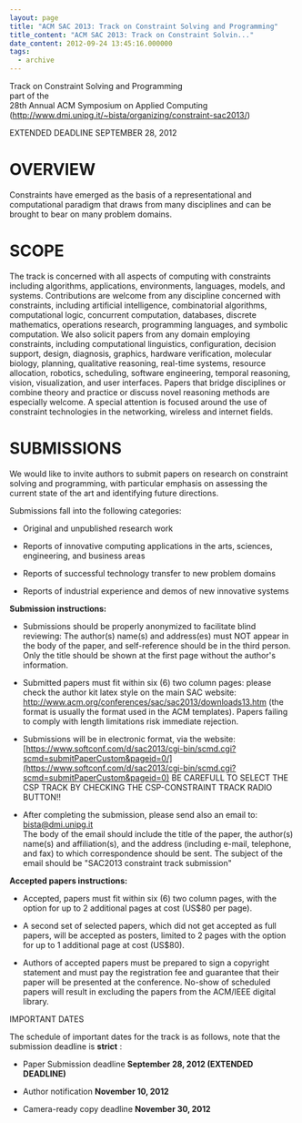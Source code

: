 ```yaml
---
layout: page
title: "ACM SAC 2013: Track on Constraint Solving and Programming"
title_content: "ACM SAC 2013: Track on Constraint Solvin..."
date_content: 2012-09-24 13:45:16.000000
tags:
  - archive
---
```

Track on Constraint Solving and Programming  
part of the  
28th Annual ACM Symposium on Applied Computing  
(<http://www.dmi.unipg.it/~bista/organizing/constraint-sac2013/>)  
  
EXTENDED DEADLINE SEPTEMBER 28, 2012  
  



# OVERVIEW



Constraints have emerged as the basis of a representational and computational
paradigm that draws from many disciplines and can be brought to bear on many
problem domains.



# SCOPE



The track is concerned with all aspects of computing with constraints
including algorithms, applications, environments, languages, models, and
systems. Contributions are welcome from any discipline concerned with
constraints, including artificial intelligence, combinatorial algorithms,
computational logic, concurrent computation, databases, discrete mathematics,
operations research, programming languages, and symbolic computation. We also
solicit papers from any domain employing constraints, including computational
linguistics, configuration, decision support, design, diagnosis, graphics,
hardware verification, molecular biology, planning, qualitative reasoning,
real-time systems, resource allocation, robotics, scheduling, software
engineering, temporal reasoning, vision, visualization, and user interfaces.
Papers that bridge disciplines or combine theory and practice or discuss novel
reasoning methods are especially welcome. A special attention is focused
around the use of constraint technologies in the networking, wireless and
internet fields.



# SUBMISSIONS



We would like to invite authors to submit papers on research on constraint
solving and programming, with particular emphasis on assessing the current
state of the art and identifying future directions.



Submissions fall into the following categories:





  * Original and unpublished research work


  * Reports of innovative computing applications in the arts, sciences, engineering, and business areas


  * Reports of successful technology transfer to new problem domains


  * Reports of industrial experience and demos of new innovative systems




 **Submission instructions:**





  * Submissions should be properly anonymized to facilitate blind reviewing: The author(s) name(s) and address(es) must NOT appear in the body of the paper, and self-reference should be in the third person. Only the title should be shown at the first page without the author's information.


  * Submitted papers must fit within six (6) two column pages: please check the author kit latex style on the main SAC website: <http://www.acm.org/conferences/sac/sac2013/downloads13.htm> (the format is usually the format used in the ACM templates). Papers failing to comply with length limitations risk immediate rejection.


  * Submissions will be in electronic format, via the website: [https://www.softconf.com/d/sac2013/cgi-bin/scmd.cgi?scmd=submitPaperCustom&pageid=0/](https://www.softconf.com/d/sac2013/cgi-bin/scmd.cgi?scmd=submitPaperCustom&pageid=0) BE CAREFULL TO SELECT THE CSP TRACK BY CHECKING THE CSP-CONSTRAINT TRACK RADIO BUTTON!!


  * After completing the submission, please send also an email to: [bista@dmi.unipg.it](mailto:bista@dmi.unipg.it)  
The body of the email should include the title of the paper, the author(s)
name(s) and affiliation(s), and the address (including e-mail, telephone, and
fax) to which correspondence should be sent. The subject of the email should
be "SAC2013 constraint track submission"





 **Accepted papers instructions:**





  * Accepted, papers must fit within six (6) two column pages, with the option for up to 2 additional pages at cost (US$80 per page).


  * A second set of selected papers, which did not get accepted as full papers, will be accepted as posters, limited to 2 pages with the option for up to 1 additional page at cost (US$80).


  * Authors of accepted papers must be prepared to sign a copyright statement and must pay the registration fee and guarantee that their paper will be presented at the conference. No-show of scheduled papers will result in excluding the papers from the ACM/IEEE digital library.




IMPORTANT DATES



The schedule of important dates for the track is as follows, note that the
submission deadline is **strict** :





  * Paper Submission deadline **September 28, 2012 (EXTENDED DEADLINE)**


  * Author notification **November 10, 2012**


  * Camera-ready copy deadline **November 30, 2012**




